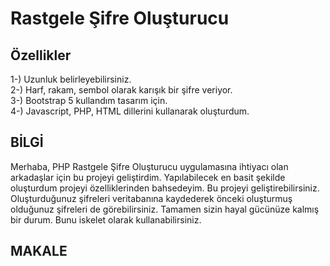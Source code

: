 # Rastgele Şifre Oluşturucu

## Özellikler
1-) Uzunluk belirleyebilirsiniz. <br>
2-) Harf, rakam, sembol olarak karışık bir şifre veriyor. <br>
3-) Bootstrap 5 kullandım tasarım için. <br>
4-) Javascript, PHP, HTML dillerini kullanarak oluşturdum.

## BİLGİ
Merhaba, PHP Rastgele Şifre Oluşturucu uygulamasına ihtiyacı olan arkadaşlar için bu projeyi geliştirdim. Yapılabilecek en basit şekilde oluşturdum projeyi özelliklerinden bahsedeyim. Bu projeyi geliştirebilirsiniz. Oluşturduğunuz şifreleri veritabanına kaydederek önceki oluşturmuş olduğunuz şifreleri de görebilirsiniz. Tamamen sizin hayal gücünüze kalmış bir durum. Bunu iskelet olarak kullanabilirsiniz.

## MAKALE


